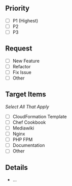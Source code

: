 ## Priority
- [ ] P1 (Highest)
- [ ] P2
- [ ] P3

## Request
- [ ] New Feature
- [ ] Refactor
- [ ] Fix Issue
- [ ] Other

## Target Items 
*Select All That Apply*
- [ ] CloudFormation Template
- [ ] Chef Cookbook
- [ ] Mediawiki
- [ ] Nginx
- [ ] PHP FPM
- [ ] Documentation
- [ ] Other

## Details
* ...